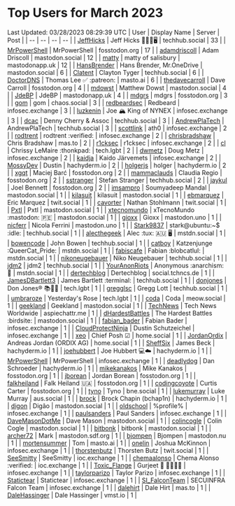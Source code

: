 # Top Users for March 2023
Last Updated: 03/28/2023 08:29:39 UTC
| User | Display Name | Server | Post |
| -- | -- | -- | -- |
| [JeffHicks](https://techhub.social/@JeffHicks) | Jeff Hicks 🐶🎼🍷🖥️ | techhub.social | 33 |
| [MrPowerShell](https://fosstodon.org/@MrPowerShell) | MrPowerShell | fosstodon.org | 17 |
| [adamdriscoll](https://mastodon.social/@adamdriscoll) | Adam Driscoll | mastodon.social | 12 |
| [matty](https://mastodonapp.uk/@matty) | matty of salisbury | mastodonapp.uk | 12 |
| [HansBrender](https://mastodon.social/@HansBrender) | Hans Brender, Mr.OneDrive | mastodon.social | 6 |
| [Clatent](https://techhub.social/@Clatent) | Clayton Tyger | techhub.social | 6 |
| [DoctorDNS](https://masto.ai/@DoctorDNS) | Thomas Lee ✅ :patreon: | masto.ai | 6 |
| [thedavecarroll](https://fosstodon.org/@thedavecarroll) | Dave Carroll | fosstodon.org | 4 |
| [mdowst](https://mastodon.social/@mdowst) | Matthew Dowst | mastodon.social | 4 |
| [JdeBP](https://mastodonapp.uk/@JdeBP) | JdeBP | mastodonapp.uk | 4 |
| [mdgrs](https://fosstodon.org/@mdgrs) | mdgrs | fosstodon.org | 3 |
| [gom](https://chaos.social/@gom) | gom | chaos.social | 3 |
| [redbeardsec](https://infosec.exchange/@redbeardsec) | Redbeard | infosec.exchange | 3 |
| [luzkenin](https://infosec.exchange/@luzkenin) | Joe 🏔️ King of NYNEX | infosec.exchange | 3 |
| [dcac](https://techhub.social/@dcac) | Denny Cherry & Assoc | techhub.social | 3 |
| [AndrewPlaTech](https://techhub.social/@AndrewPlaTech) | AndrewPlaTech | techhub.social | 3 |
| [scottlink](https://infosec.exchange/@scottlink) | ath0 | infosec.exchange | 2 |
| [rodtrent](https://infosec.exchange/@rodtrent) | rodtrent :verified: | infosec.exchange | 2 |
| [chrisbradshaw](https://mas.to/@chrisbradshaw) | Chris Bradshaw | mas.to | 2 |
| [r1cksec](https://infosec.exchange/@r1cksec) | r1cksec | infosec.exchange | 2 |
| [cl](https://tech.lgbt/@cl) | Chrissy LeMaire :thonkpad: | tech.lgbt | 2 |
| [dwmetz](https://infosec.exchange/@dwmetz) | Doug Metz | infosec.exchange | 2 |
| [kaidja](https://infosec.exchange/@kaidja) | Kaido Järvemets | infosec.exchange | 2 |
| [MossyDev](https://hachyderm.io/@MossyDev) | Dustin | hachyderm.io | 2 |
| [holgerjs](https://hachyderm.io/@holgerjs) | holger | hachyderm.io | 2 |
| [xgqt](https://fosstodon.org/@xgqt) | Maciej Barć | fosstodon.org | 2 |
| [mammaclauds](https://fosstodon.org/@mammaclauds) | Claudia Regio | fosstodon.org | 2 |
| [sstranger](https://techhub.social/@sstranger) | Stefan Stranger | techhub.social | 2 |
| [jaykul](https://fosstodon.org/@jaykul) | Joel Bennett | fosstodon.org | 2 |
| [imsampro](https://mastodon.social/@imsampro) | Soumyadeep Mandal | mastodon.social | 1 |
| [kilasuit](https://mastodon.social/@kilasuit) | kilasuit | mastodon.social | 1 |
| [ebmarquez](https://twit.social/@ebmarquez) | Eric Marquez | twit.social | 1 |
| [cavorter](https://twit.social/@cavorter) | Nathan Stohlmann | twit.social | 1 |
| [Pxtl](https://mastodon.social/@Pxtl) | Pxtl | mastodon.social | 1 |
| [xtecnomundo](https://mastodon.social/@xtecnomundo) | xTecnoMundo :mastodon: 🇵🇪 | mastodon.social | 1 |
| [gioxx](https://mastodon.uno/@gioxx) | Gioxx | mastodon.uno | 1 |
| [nicferr](https://mastodon.uno/@nicferr) | Nicola Ferrini | mastodon.uno | 1 |
| [Stark9837](https://techhub.social/@Stark9837) | stark@ubuntu:~$ :idle: | techhub.social | 1 |
| [alecthegeek](https://mstdn.social/@alecthegeek) | Alec :tux: 🇦🇺 🖥️ | mstdn.social | 1 |
| [bowencode](https://techhub.social/@bowencode) | John Bowen | techhub.social | 1 |
| [catboy](https://mstdn.social/@catboy) | Katzenjunge :QueerCat_Pride:​ | mstdn.social | 1 |
| [fabiscafe](https://mstdn.social/@fabiscafe) | Fabian :blobcatlul: | mstdn.social | 1 |
| [nikoneugebauer](https://techhub.social/@nikoneugebauer) | Niko Neugebauer | techhub.social | 1 |
| [jdm2](https://techhub.social/@jdm2) | jdm2 | techhub.social | 1 |
| [YourAnonRiots](https://mstdn.social/@YourAnonRiots) | Anonymous  :anarchism: 🏴 | mstdn.social | 1 |
| [dertechblog](https://social.tchncs.de/@dertechblog) | Dertechblog | social.tchncs.de | 1 |
| [JamesDBartlett3](https://techhub.social/@JamesDBartlett3) | James Bartlett :terminal: | techhub.social | 1 |
| [donjones](https://tech.lgbt/@donjones) | Don Jones® 📚🏳️‍🌈 | tech.lgbt | 1 |
| [gregglsc](https://techhub.social/@gregglsc) | Gregg Lott | techhub.social | 1 |
| [umbraroze](https://tech.lgbt/@umbraroze) | Yesterday's Rose | tech.lgbt | 1 |
| [coda](https://meow.social/@coda) | Coda | meow.social | 1 |
| [geekland](https://mastodon.social/@geekland) | Geekland | mastodon.social | 1 |
| [TechNews](https://aspiechattr.me/@TechNews) | Tech News Worldwide | aspiechattr.me | 1 |
| [dHardestBattles](https://mastodon.social/@dHardestBattles) | The Hardest Battles :birdsite: | mastodon.social | 1 |
| [fabian_bader](https://infosec.exchange/@fabian_bader) | Fabian Bader | infosec.exchange | 1 |
| [CloudProtectNinja](https://infosec.exchange/@CloudProtectNinja) | Dustin Schutzeichel | infosec.exchange | 1 |
| [xeo](https://home.social/@xeo) | Chief Posh ☑ | home.social | 1 |
| [JordanOrdix](https://home.social/@JordanOrdix) | Andreas Jordan (ORDIX AG) | home.social | 1 |
| [SheffSix](https://hachyderm.io/@SheffSix) | James Beck | hachyderm.io | 1 |
| [joehubbert](https://hachyderm.io/@joehubbert) | Joe Hubbert 💻☁️ | hachyderm.io | 1 |
| [MrPowerShell](https://infosec.exchange/@MrPowerShell) | MrPowerShell | infosec.exchange | 1 |
| [deadlydog](https://hachyderm.io/@deadlydog) | Dan Schroeder | hachyderm.io | 1 |
| [mikekanakos](https://fosstodon.org/@mikekanakos) | Mike Kanakos | fosstodon.org | 1 |
| [jborean](https://fosstodon.org/@jborean) | Jordan Borean | fosstodon.org | 1 |
| [falkheiland](https://fosstodon.org/@falkheiland) | Falk Heiland 🇺🇦 | fosstodon.org | 1 |
| [codingcoyote](https://fosstodon.org/@codingcoyote) | Curtis Carter | fosstodon.org | 1 |
| [tyno](https://bne.social/@tyno) | Tyno | bne.social | 1 |
| [lukemurray](https://aus.social/@lukemurray) | Luke Murray | aus.social | 1 |
| [brock](https://hachyderm.io/@brock) | Brock Chapin (bchap1n) | hachyderm.io | 1 |
| [digon](https://mastodon.social/@digon) | Digão | mastodon.social | 1 |
| [oldschool](https://infosec.exchange/@oldschool) | %profile% | infosec.exchange | 1 |
| [paulsanders](https://infosec.exchange/@paulsanders) | Paul Sanders | infosec.exchange | 1 |
| [DaveMasonDotMe](https://mastodon.social/@DaveMasonDotMe) | Dave Mason | mastodon.social | 1 |
| [colincogle](https://mastodon.social/@colincogle) | Colin Cogle | mastodon.social | 1 |
| [bitbonk](https://mastodon.social/@bitbonk) | bitbonk | mastodon.social | 1 |
| [archer72](https://mastodon.sdf.org/@archer72) | Mark | mastodon.sdf.org | 1 |
| [bjompen](https://mastodon.nu/@bjompen) | Bjompen | mastodon.nu | 1 |
| [mortensummer](https://masto.ai/@mortensummer) | Tom | masto.ai | 1 |
| [onelin](https://infosec.exchange/@onelin) | Joshua McKinnon | infosec.exchange | 1 |
| [thorstenbutz](https://twit.social/@thorstenbutz) | Thorsten Butz | twit.social | 1 |
| [SeeSmitty](https://ioc.exchange/@SeeSmitty) | SeeSmitty | ioc.exchange | 1 |
| [chemaalonso](https://ioc.exchange/@chemaalonso) | Chema Alonso :verified: | ioc.exchange | 1 |
| [Toxic_Flange](https://infosec.exchange/@Toxic_Flange) | Gurjeet 🍆 🍁🐱‍💻💩 | infosec.exchange | 1 |
| [taylorparizo](https://infosec.exchange/@taylorparizo) | Taylor Parizo | infosec.exchange | 1 |
| [Statictear](https://infosec.exchange/@Statictear) | Statictear | infosec.exchange | 1 |
| [SI_FalconTeam](https://infosec.exchange/@SI_FalconTeam) | SECUINFRA Falcon Team | infosec.exchange | 1 |
| [dalehirt](https://mas.to/@dalehirt) | Dale Hirt | mas.to | 1 |
| [DaleHassinger](https://vmst.io/@DaleHassinger) | Dale Hassinger | vmst.io | 1 |
